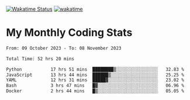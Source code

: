 [![Wakatime Status](https://github.com/noopurphalak/noopurphalak/workflows/wakatime-status-update/badge.svg)](https://github.com/noopurphalak/noopurphalak/actions/workflows/main.yml)
[![wakatime](https://wakatime.com/badge/user/80ace140-ef40-4fdd-b8ed-f3be3d2e1aea.svg)](https://wakatime.com/@80ace140-ef40-4fdd-b8ed-f3be3d2e1aea)

# My Monthly Coding Stats

<!--START_SECTION:waka-->

```txt
From: 09 October 2023 - To: 08 November 2023

Total Time: 52 hrs 20 mins

Python           17 hrs 51 mins  ████████▒░░░░░░░░░░░░░░░░   32.83 %
JavaScript       13 hrs 44 mins  ██████▒░░░░░░░░░░░░░░░░░░   25.25 %
YAML             12 hrs 31 mins  █████▓░░░░░░░░░░░░░░░░░░░   23.02 %
Bash             3 hrs 47 mins   █▓░░░░░░░░░░░░░░░░░░░░░░░   06.96 %
Docker           2 hrs 44 mins   █▒░░░░░░░░░░░░░░░░░░░░░░░   05.05 %
```

<!--END_SECTION:waka-->
